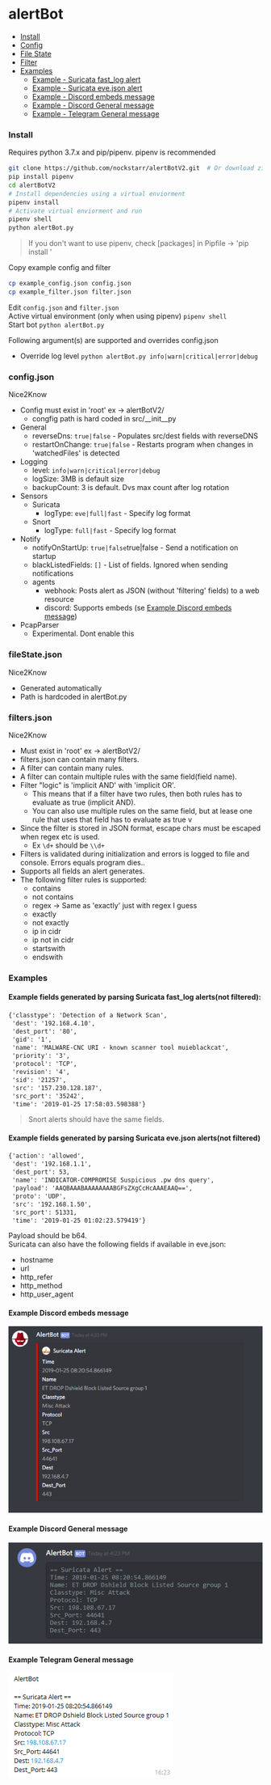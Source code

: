 # alertBot

* [Install](#install)  
* [Config](#configjson)  
* [File State](#filestatejson)  
* [Filter](#filtersjson)  
* [Examples](#examples)  
    * [Example - Suricata fast_log alert](#example-fields-generated-by-parsing-suricata-fast_log-alertsnot-filtered)  
    * [Example - Suricata eve.json alert](#example-fields-generated-by-parsing-suricata-evejson-alertsnot-filtered)  
    * [Example - Discord embeds message](#example-discord-embeds-message)  
    * [Example - Discord General message](#example-discord-general-message)  
    * [Example - Telegram General message](#example-telegram-general-message)  

### Install
Requires python 3.7.x and pip/pipenv. pipenv is recommended
```bash
git clone https://github.com/nockstarr/alertBotV2.git  # Or download zip
pip install pipenv
cd alertBotV2
# Install dependencies using a virtual enviorment
pipenv install
# Activate virtual enviorment and run
pipenv shell
python alertBot.py
```
> If you don't want to use pipenv, check [packages] in Pipfile -> 'pip install <package>'

Copy example config and filter 
```bash
cp example_config.json config.json
cp example_filter.json filter.json
```
Edit `config.json` and `filter.json`  
Active virtual environment (only when using pipenv) `pipenv shell`  
Start bot `python alertBot.py`  

Following argument(s) are supported and overrides config.json    
* Override log level `python alertBot.py info|warn|critical|error|debug`
### config.json
Nice2Know
* Config must exist in 'root' ex -> alertBotV2/
    - congfig path is hard coded in src/__init__py
* General
    - reverseDns: `true|false` - Populates src/dest fields with reverseDNS
    - restartOnChange: `true|false` - Restarts program when changes in 'watchedFiles' is detected
* Logging
    - level: `info|warn|critical|error|debug`
    - logSize: 3MB is default size
    - backupCount: 3 is default. Dvs max count after log rotation
* Sensors
    - Suricata
        - logType: `eve|full|fast` - Specify log format
    - Snort
        - logType: `full|fast` - Specify log format
* Notify
    - notifyOnStartUp: `true|false`true|false - Send a notification on startup
    - blackListedFields: `[]` - List of fields. Ignored when sending notifications
    - agents
        - webhook: Posts alert as JSON (without 'filtering' fields) to a web resource
        - discord: Supports embeds (se [Example Discord embeds message](#example-discord-embeds-message))
* PcapParser
    - Experimental. Dont enable this
### fileState.json
Nice2Know
* Generated automatically
* Path is hardcoded in alertBot.py
### filters.json
Nice2Know
* Must exist in 'root' ex -> alertBotV2/
* filters.json can contain many filters.
* A filter can contain many rules. 
* A filter can contain multiple rules with the same field(field name).
* Filter "logic" is 'implicit AND' with 'implicit OR'.
    - This means that if a filter have two rules, then both rules has to evaluate as true (implicit AND).
    - You can also use multiple rules on the same field, but at lease one rule that uses that field has to evaluate as true v
* Since the filter is stored in JSON format, escape chars must be escaped when regex etc is used.
    - Ex `\d+` should be `\\d+`
* Filters is validated during initialization and errors is logged to file and console. Errors equals program dies..
* Supports all fields an alert generates.
* The following filter rules is supported:
    - contains
    - not contains
    - regex -> Same as 'exactly' just with regex I guess
    - exactly
    - not exactly
    - ip in cidr
    - ip not in cidr
    - startswith
    - endswith

### Examples
#### Example fields generated by parsing Suricata fast_log alerts(not filtered):
```
{'classtype': 'Detection of a Network Scan',
 'dest': '192.168.4.10',
 'dest_port': '80',
 'gid': '1',
 'name': 'MALWARE-CNC URI - known scanner tool muieblackcat',
 'priority': '3',
 'protocol': 'TCP',
 'revision': '4',
 'sid': '21257',
 'src': '157.230.128.187',
 'src_port': '35242',
 'time': '2019-01-25 17:58:03.598388'}
```
> Snort alerts should have the same fields.  
#### Example fields generated by parsing Suricata eve.json alerts(not filtered)  
```
{'action': 'allowed',
 'dest': '192.168.1.1',
 'dest_port': 53,
 'name': 'INDICATOR-COMPROMISE Suspicious .pw dns query',
 'payload': 'AAQBAAABAAAAAAAABGFsZXgCcHcAAAEAAQ==',
 'proto': 'UDP',
 'src': '192.168.1.50',
 'src_port': 51331,
 'time': '2019-01-25 01:02:23.579419'}
```
Payload should be b64.  
Suricata can also have the following fields if available in eve.json:  
 * hostname
 * url
 * http_refer
 * http_method
 * http_user_agent
 
 
#### Example Discord embeds message
![](docs/assets/discord_embed_message.PNG)

#### Example Discord General message
![](docs/assets/discord_general_message.PNG)

#### Example Telegram General message
![](docs/assets/telegram_general_message.PNG)